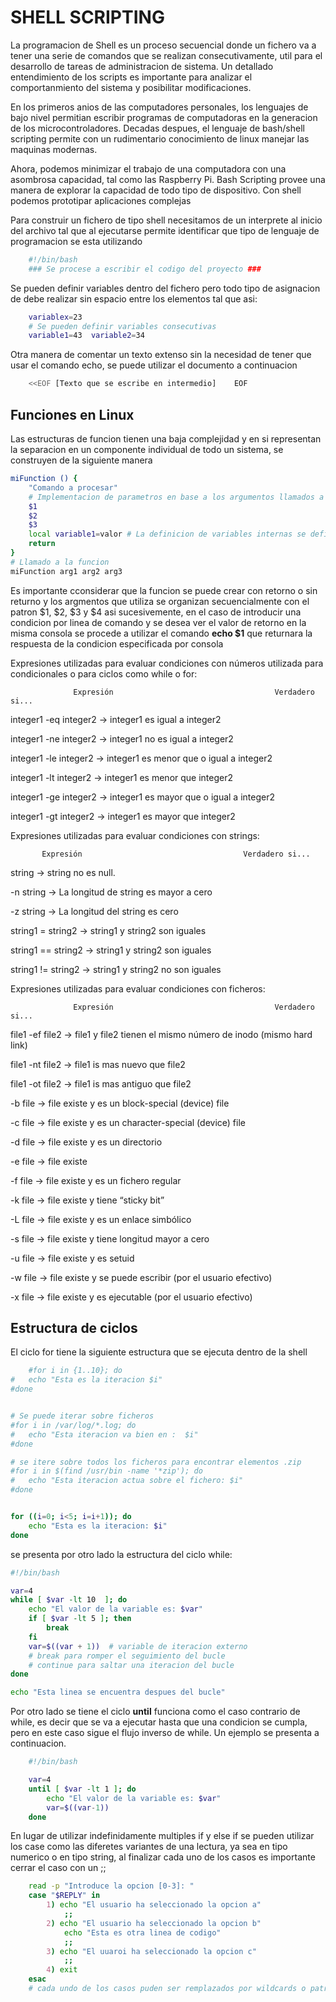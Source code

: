 # SHELL SCRIPTING
La programacion de Shell es un proceso secuencial donde un fichero va a tener una serie de comandos que se realizan consecutivamente, util para el desarrollo de tareas de administracion de sistema. Un detallado entendimiento  de los scripts es importante para analizar el comportanmiento del sistema y posibilitar modificaciones.

En los primeros anios de las computadores personales, los lenguajes de bajo nivel permitian escribir programas de computadoras en la generacion de los microcontroladores. Decadas despues, el lenguaje de bash/shell scripting permite con un rudimentario conocimiento de linux manejar las maquinas modernas.

Ahora, podemos minimizar el trabajo de una computadora con una asombrosa capacidad, tal como las Raspberry Pi. Bash Scripting provee una manera de explorar la capacidad de todo tipo de dispositivo. Con shell podemos prototipar aplicaciones complejas 

Para construir un fichero de tipo shell necesitamos de un interprete al inicio del archivo tal que al ejecutarse permite identificar que tipo de lenguaje de programacion se esta utilizando
```bash
    #!/bin/bash
    ### Se procese a escribir el codigo del proyecto ###
```
Se pueden definir variables dentro del fichero pero todo tipo de asignacion de debe realizar sin espacio entre los elementos tal que asi:
```bash
    variablex=23
    # Se pueden definir variables consecutivas
    variable1=43  variable2=34
```
Otra manera de comentar un texto extenso sin la necesidad de tener que usar el comando echo, se puede utilizar el documento a continuacion
```bash
    <<EOF [Texto que se escribe en intermedio]    EOF
```

## Funciones en Linux
Las estructuras de funcion tienen una baja complejidad y en si representan la separacion en un componente individual de todo un sistema, se construyen de la siguiente manera
```bash
miFunction () {
    "Comando a procesar"
    # Implementacion de parametros en base a los argumentos llamados a la funcion
    $1
    $2
    $3
    local variable1=valor # La definicion de variables internas se define con termino local que establece el alcance de la variable, en este caso solo dentro de la funcion
    return 
}
# Llamado a la funcion
miFunction arg1 arg2 arg3
```

Es importante  cconsiderar que la funcion se puede crear con retorno o sin returno y los argmentos que utiliza se organizan secuencialmente con el patron $1, $2, $3 y $4 asi sucesivemente,
en el caso de  introducir una condicion por linea de comando y se desea ver el valor de retorno en la misma consola se procede a utilizar el comando **echo $1** que returnara la respuesta de la condicion especificada por consola

Expresiones utilizadas para evaluar condiciones con números utilizada para condicionales o para ciclos como while o for:

                  Expresión                                    Verdadero si...

integer1 -eq integer2     →     integer1 es igual a integer2

integer1 -ne integer2     →     integer1 no es igual a integer2

integer1 -le integer2     →     integer1 es menor que o igual a integer2

integer1 -lt integer2     →     integer1 es menor que integer2

integer1 -ge integer2     →     integer1 es mayor que o igual a integer2

integer1 -gt integer2     →     integer1 es mayor que integer2



Expresiones utilizadas para evaluar condiciones con strings:

           Expresión                                    Verdadero si...

string                                →     string no es null.

-n string                         →     La longitud de string es mayor a cero

-z string                         →     La longitud del string es cero

string1 = string2       →     string1 y string2 son iguales

string1 == string2     →     string1 y string2 son iguales

string1 != string2     →     string1 y string2 no son iguales



Expresiones utilizadas para evaluar condiciones con ficheros:

                  Expresión                                    Verdadero si...

file1 -ef file2      →     file1 y file2 tienen el mismo número de inodo (mismo hard link)

file1 -nt file2      →     file1 is mas nuevo que file2

file1 -ot file2      →     file1 is mas antiguo que file2

-b file                        →     file existe y es un block-special (device) file

-c file                        →     file existe y es un character-special (device) file

-d file                        →    file existe y es un directorio

-e file                        →     file existe

-f file                        →     file existe y es un fichero regular

-k file                        →    file existe y tiene “sticky bit”

-L file                        →    file existe y es un enlace simbólico

-s file                        →    file existe y tiene longitud mayor a cero

-u file                        →     file existe y es setuid

-w file                        →    file existe y se puede escribir (por el usuario efectivo)

-x file                        →    file existe y es ejecutable (por el usuario efectivo)

## Estructura de ciclos 

El ciclo for tiene la siguiente estructura que se ejecuta dentro de la shell
```bash
    #for i in {1..10}; do
#	echo "Esta es la iteracion $i"
#done


# Se puede iterar sobre ficheros
#for i in /var/log/*.log; do
#	echo "Esta iteracion va bien en :  $i"
#done

# se itere sobre todos los ficheros para encontrar elementos .zip
#for i in $(find /usr/bin -name '*zip'); do
#	echo "Esta iteracion actua sobre el fichero: $i"
#done


for ((i=0; i<5; i=i+1)); do
	echo "Esta es la iteracion: $i"
done
```

se presenta por otro lado la estructura del ciclo while:
```bash
#!/bin/bash

var=4
while [ $var -lt 10  ]; do
	echo "El valor de la variable es: $var"
	if [ $var -lt 5 ]; then
		break
	fi
	var=$((var + 1))  # variable de iteracion externo
	# break para romper el seguimiento del bucle
	# continue para saltar una iteracion del bucle
done

echo "Esta linea se encuentra despues del bucle"
```

Por otro lado se tiene el ciclo **until** funciona como el caso contrario de while, es decir que se va a ejecutar hasta que una condicion se cumpla, pero en este caso sigue el flujo inverso de while. Un ejemplo se presenta a continuacion.

```bash
    #!/bin/bash

    var=4
    until [ $var -lt 1 ]; do
        echo "El valor de la variable es: $var"
        var=$((var-1))
    done
```
En lugar de utilizar indefinidamente multiples  if y else if se pueden utilizar los case como las diferetes variantes de una lectura, ya sea en tipo numerico o en tipo string, al finalizar cada uno de los casos es importante cerrar el caso con un ;;
```bash
    read -p "Introduce la opcion [0-3]: "
    case "$REPLY" in
        1) echo "El usuario ha seleccionado la opcion a"
            ;;
        2) echo "El usuario ha seleccionado la opcion b"
            echo "Esta es otra linea de codigo"
            ;;
        3) echo "El uuaroi ha seleccionado la opcion c"
            ;;
        4) exit
    esac
    # cada undo de los casos puden ser remplazados por wildcards o patrones de expansion tales como [[:alpha:]] o *.txt y asi en adelante.
```